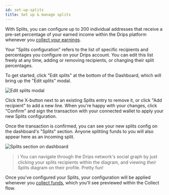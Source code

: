 ```yaml
---
id: set-up-splits
title: Set up & manage splits
---
```


With Splits, you can configure up to 200 individual addresses that receive a pre-set percentage of your earned income within the Drips platform whenever you <a href="docs/the-drips-app/manage-funds/collect-earnings" target="_blank">collect your earnings</a>.

Your "Splits configuration" refers to the list of specific recipients and percentages you configure on your Drips account. You can edit this list freely at any time, adding or removing recipients, or changing their split percentages.

To get started, click "Edit splits" at the bottom of the Dashboard, which will bring up the "Edit splits" modal.

![Edit splits modal](/img/drips-app/edit-splits/1.png)

Click the X-button next to an existing Splits entry to remove it, or click "Add recipient" to add a new line. When you're happy with your changes, click "Confirm" and sign the transaction with your connected wallet to apply your new Splits configuration.

Once the transaction is confirmed, you can see your new splits config on the dashboard's "Splits" section. Anyone splitting funds to you will also appear here as an incoming split.

![Splits section on dashboard](/img/drips-app/edit-splits/2.png)

> ℹ️ You can navigate through the Drips network's social graph by just clicking your splits recipients within the diagram, and viewing *their* Splits diagram on their profile. Pretty fun!

Once you've configured your Splits, your configuration will be applied whenever you <a href="docs/the-drips-app/manage-funds/collect-earnings" target="_blank">collect funds</a>, which you'll see previewed within the Collect flow.
